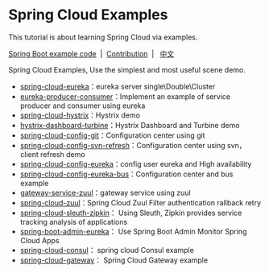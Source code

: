 # Spring Cloud Examples

This tutorial is about learning Spring Cloud via examples.

[Spring Boot example code](https://github.com/ityouknow/spring-boot-examples) &nbsp;| &nbsp;[Contribution](https://github.com/ityouknow/spring-boot-examples/issues) &nbsp;| &nbsp; [中文](README.md)

Spring Cloud Examples, Use the simplest and most useful scene demo.

- [spring-cloud-eureka](https://github.com/ityouknow/spring-cloud-examples/tree/master/spring-cloud-eureka)：eureka server single\Double\Cluster
- [eureka-producer-consumer](https://github.com/ityouknow/spring-cloud-examples/tree/master/eureka-producer-consumer)：Implement an example of service producer and consumer using eureka 
- [spring-cloud-hystrix](https://github.com/ityouknow/spring-cloud-examples/tree/master/spring-cloud-hystrix)：Hystrix demo
- [hystrix-dashboard-turbine](https://github.com/ityouknow/spring-cloud-examples/tree/master/hystrix-dashboard-turbine)：Hystrix Dashboard and Turbine demo
- [spring-cloud-config-git](https://github.com/ityouknow/spring-cloud-examples/tree/master/spring-cloud-config-git)：Configuration center using git 
- [spring-cloud-config-svn-refresh](https://github.com/ityouknow/spring-cloud-examples/tree/master/spring-cloud-config-svn-refresh)：Configuration center using svn，client refresh demo
- [spring-cloud-config-eureka](https://github.com/ityouknow/spring-cloud-examples/tree/master/spring-cloud-config-eureka)：config user eureka and High availability
- [spring-cloud-config-eureka-bus](https://github.com/ityouknow/spring-cloud-examples/tree/master/spring-cloud-config-eureka-bus)：Configuration center and bus example
- [gateway-service-zuul](https://github.com/ityouknow/spring-cloud-examples/tree/master/gateway-service-zuul)：gateway service using zuul  
- [spring-cloud-zuul](https://github.com/ityouknow/spring-cloud-examples/tree/master/spring-cloud-zuul)：Spring Cloud Zuul  Filter authentication rallback retry    
- [spring-cloud-sleuth-zipkin](https://github.com/ityouknow/spring-cloud-examples/tree/master/spring-cloud-sleuth-zipkin)： Using Sleuth, Zipkin provides service tracking analysis of applications  
- [spring-boot-admin-eureka](https://github.com/ityouknow/spring-cloud-examples/tree/master/spring-boot-admin-eureka)： Use Spring Boot Admin Monitor Spring Cloud Apps  
- [spring-cloud-consul](https://github.com/ityouknow/spring-cloud-examples/tree/master/spring-cloud-consul)： spring cloud Consul example  
- [spring-cloud-gateway](https://github.com/ityouknow/spring-cloud-examples/tree/master/spring-cloud-gateway)： Spring Cloud Gateway example